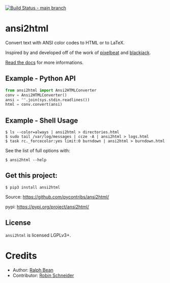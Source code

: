[![Build Status - main branch](https://github.com/pycontribs/ansi2html/workflows/tox/badge.svg?branch=main)](https://github.com/pycontribs/ansi2html/actions?query=workflow%3Atox+branch%3Amain)

# ansi2html

Convert text with ANSI color codes to HTML or to LaTeX.

Inspired by and developed off of the work of
[pixelbeat](https://www.pixelbeat.org/docs/terminal_colours/) and
[blackjack](https://web.archive.org/web/20100911103911/http://www.koders.com/python/fid5D57DD37184B558819D0EE22FCFD67F53078B2A3.aspx).

[Read the docs](https://ansi2html.readthedocs.io/) for more
informations.

## Example - Python API

```python
from ansi2html import Ansi2HTMLConverter
conv = Ansi2HTMLConverter()
ansi = "".join(sys.stdin.readlines())
html = conv.convert(ansi)
```

## Example - Shell Usage

```shell
$ ls --color=always | ansi2html > directories.html
$ sudo tail /var/log/messages | ccze -A | ansi2html > logs.html
$ task rc._forcecolor:yes limit:0 burndown | ansi2html > burndown.html
```

See the list of full options with:

```shell
$ ansi2html --help
```

## Get this project:

```shell
$ pip3 install ansi2html
```

Source: <https://github.com/pycontribs/ansi2html/>

pypi: <https://pypi.org/project/ansi2html/>

## License

`ansi2html` is licensed LGPLv3+.

# Credits

- Author: [Ralph Bean](mailto:rbean@redhat.com)
- Contributor: [Robin Schneider](mailto:ypid23@aol.de)
